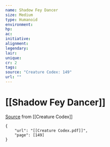 ```yaml
---
name: Shadow Fey Dancer
size: Medium
type: Humanoid
environment: 
hp: 
ac: 
initiative: 
alignment: 
legendary: 
lair: 
unique: 
cr: 2
tags: 
source: "Creature Codex: 149"
url: ""
---
```

# [[Shadow Fey Dancer]]

[Source](zotero://open-pdf/library/items/NTNKJRHG?page=149) from [[Creature Codex]]

```pdf
{
	"url": "[[Creature Codex.pdf]]",
	"page": [149]
}
```

